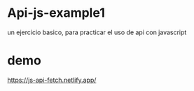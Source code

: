 # Api-js-example1
un ejercicio basico, para practicar el uso de api con javascript

# demo
https://js-api-fetch.netlify.app/